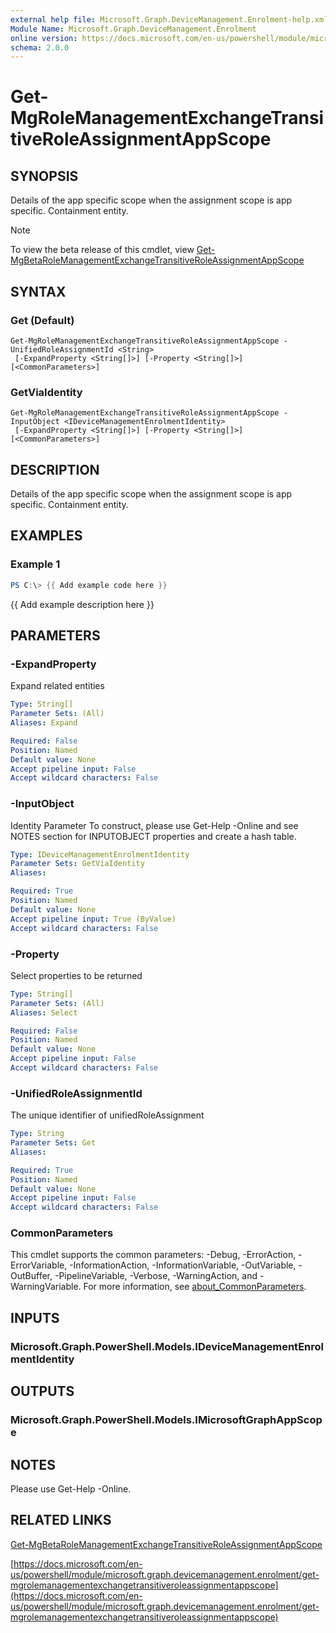 ```yaml
---
external help file: Microsoft.Graph.DeviceManagement.Enrolment-help.xml
Module Name: Microsoft.Graph.DeviceManagement.Enrolment
online version: https://docs.microsoft.com/en-us/powershell/module/microsoft.graph.devicemanagement.enrolment/get-mgrolemanagementexchangetransitiveroleassignmentappscope
schema: 2.0.0
---
```


# Get-MgRoleManagementExchangeTransitiveRoleAssignmentAppScope

## SYNOPSIS
Details of the app specific scope when the assignment scope is app specific.
Containment entity.

> [!NOTE]
> To view the beta release of this cmdlet, view [Get-MgBetaRoleManagementExchangeTransitiveRoleAssignmentAppScope](/powershell/module/Microsoft.Graph.Beta.DeviceManagement.Enrolment/Get-MgRoleManagementExchangeTransitiveRoleAssignmentAppScope?view=graph-powershell-beta)

## SYNTAX

### Get (Default)
```
Get-MgRoleManagementExchangeTransitiveRoleAssignmentAppScope -UnifiedRoleAssignmentId <String>
 [-ExpandProperty <String[]>] [-Property <String[]>] [<CommonParameters>]
```

### GetViaIdentity
```
Get-MgRoleManagementExchangeTransitiveRoleAssignmentAppScope -InputObject <IDeviceManagementEnrolmentIdentity>
 [-ExpandProperty <String[]>] [-Property <String[]>] [<CommonParameters>]
```

## DESCRIPTION
Details of the app specific scope when the assignment scope is app specific.
Containment entity.

## EXAMPLES

### Example 1
```powershell
PS C:\> {{ Add example code here }}
```

{{ Add example description here }}

## PARAMETERS

### -ExpandProperty
Expand related entities

```yaml
Type: String[]
Parameter Sets: (All)
Aliases: Expand

Required: False
Position: Named
Default value: None
Accept pipeline input: False
Accept wildcard characters: False
```

### -InputObject
Identity Parameter
To construct, please use Get-Help -Online and see NOTES section for INPUTOBJECT properties and create a hash table.

```yaml
Type: IDeviceManagementEnrolmentIdentity
Parameter Sets: GetViaIdentity
Aliases:

Required: True
Position: Named
Default value: None
Accept pipeline input: True (ByValue)
Accept wildcard characters: False
```

### -Property
Select properties to be returned

```yaml
Type: String[]
Parameter Sets: (All)
Aliases: Select

Required: False
Position: Named
Default value: None
Accept pipeline input: False
Accept wildcard characters: False
```

### -UnifiedRoleAssignmentId
The unique identifier of unifiedRoleAssignment

```yaml
Type: String
Parameter Sets: Get
Aliases:

Required: True
Position: Named
Default value: None
Accept pipeline input: False
Accept wildcard characters: False
```

### CommonParameters
This cmdlet supports the common parameters: -Debug, -ErrorAction, -ErrorVariable, -InformationAction, -InformationVariable, -OutVariable, -OutBuffer, -PipelineVariable, -Verbose, -WarningAction, and -WarningVariable. For more information, see [about_CommonParameters](http://go.microsoft.com/fwlink/?LinkID=113216).

## INPUTS

### Microsoft.Graph.PowerShell.Models.IDeviceManagementEnrolmentIdentity
## OUTPUTS

### Microsoft.Graph.PowerShell.Models.IMicrosoftGraphAppScope
## NOTES
Please use Get-Help -Online.

## RELATED LINKS
[Get-MgBetaRoleManagementExchangeTransitiveRoleAssignmentAppScope](/powershell/module/Microsoft.Graph.Beta.DeviceManagement.Enrolment/Get-MgRoleManagementExchangeTransitiveRoleAssignmentAppScope?view=graph-powershell-beta)

[https://docs.microsoft.com/en-us/powershell/module/microsoft.graph.devicemanagement.enrolment/get-mgrolemanagementexchangetransitiveroleassignmentappscope](https://docs.microsoft.com/en-us/powershell/module/microsoft.graph.devicemanagement.enrolment/get-mgrolemanagementexchangetransitiveroleassignmentappscope)


